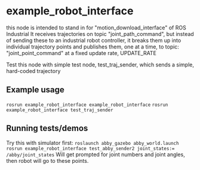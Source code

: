 # example_robot_interface
this node is intended to stand in for "motion_download_interface" of ROS Industrial
It receives trajectories on topic "joint_path_command", but instead of sending these to an industrial robot controller,
it breaks them up into individual trajectory points and publishes them, one at a time, to topic: "joint_point_command"
at a fixed update rate, UPDATE_RATE

Test this node with simple test node, test_traj_sender, which sends a simple, hard-coded trajectory

## Example usage
`rosrun example_robot_interface example_robot_interface`
`rosrun example_robot_interface test_traj_sender`

## Running tests/demos
Try this with simulator first:
`roslaunch abby_gazebo abby_world.launch`
`rosrun example_robot_interface test_abby_sender2 joint_states:= /abby/joint_states`
Will get prompted for joint numbers and joint angles, then robot will go to these points.
    